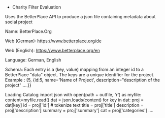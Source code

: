 - Charity Filter Evaluation

Uses the BetterPlace API to  produce a json file containing metadata about social project


Name: BetterPlace.Org

Web (German): https://www.betterplace.org/de

Web (English): https://www.betterplace.org/en


Language: German, English

Schema:
Each entry is a (key, value) mapping from an integer id to a BetterPlace "data" object. The keys are a unique identifier for the project.
Example : {5, {id:5, name='Name of Project', description="description of the project" ....}}

Loading Catalog
 import json
 with open(path + outfile, 'r') as myfile:
       content=myfile.read()
    dat = json.loads(content)
    for key in dat:
        proj = dat[key]
        id = proj['id']
        # tokenize text
        title = proj['title']
        description = proj['description']
        summary = proj['summary']
        cat = proj['categories']
         ....